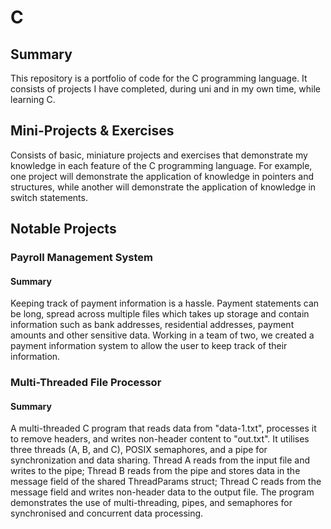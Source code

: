# C
## Summary
This repository is a portfolio of code for the C programming language. It consists of projects I have completed, during uni and in my own time, while learning C.

## Mini-Projects & Exercises
Consists of basic, miniature projects and exercises that demonstrate my knowledge in each feature of the C programming language. For example, one project will demonstrate the application of knowledge in pointers and structures, while another will demonstrate the application of knowledge in switch statements.

## Notable Projects
### Payroll Management System
#### Summary
Keeping track of payment information is a hassle. Payment statements can be long, spread across multiple files which takes up storage and contain information such as bank addresses, residential addresses, payment amounts and other sensitive data. Working in a team of two, we created a payment information system to allow the user to keep track of their information.

### Multi-Threaded File Processor
#### Summary
A multi-threaded C program that reads data from "data-1.txt", processes it to remove headers, and writes non-header content to "out.txt". It utilises three threads (A, B, and C), POSIX semaphores, and a pipe for synchronization and data sharing. Thread A reads from the input file and writes to the pipe; Thread B reads from the pipe and stores data in the message field of the shared ThreadParams struct; Thread C reads from the message field and writes non-header data to the output file. The program demonstrates the use of multi-threading, pipes, and semaphores for synchronised and concurrent data processing.
